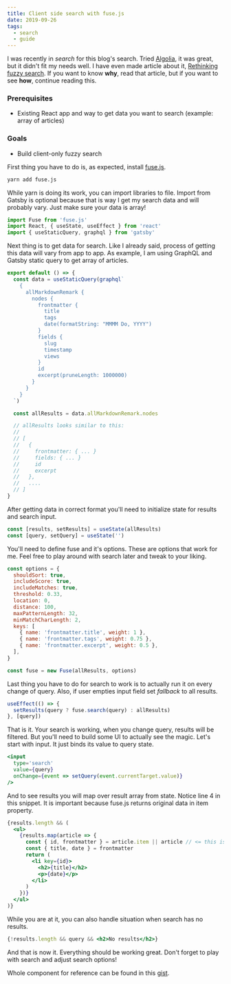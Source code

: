 ```yaml
---
title: Client side search with fuse.js
date: 2019-09-26
tags:
  - search
  - guide
---
```


I was recently in _search_ for this blog's search. Tried [Algolia](https://www.algolia.com/), it was great, but it didn't fit my needs well. I have even made article about it, [Rethinking fuzzy search](https://bartol.dev/rethinking-fuzzy-search/). If you want to know **why**, read that article, but if you want to see **how**, continue reading this.

### Prerequisites

- Existing React app and way to get data you want to search (example: array of articles)

### Goals

- Build client-only fuzzy search

First thing you have to do is, as expected, install [fuse.js](https://fusejs.io/).

```sh
yarn add fuse.js
```

While yarn is doing its work, you can import libraries to file. Import from Gatsby is optional because that is way I get my search data and will probably vary. Just make sure your data is array!

```js
import Fuse from 'fuse.js'
import React, { useState, useEffect } from 'react'
import { useStaticQuery, graphql } from 'gatsby'
```

Next thing is to get data for search. Like I already said, process of getting this data will vary from app to app. As example, I am using GraphQL and Gatsby static query to get array of articles.

```js
export default () => {
  const data = useStaticQuery(graphql`
    {
      allMarkdownRemark {
        nodes {
          frontmatter {
            title
            tags
            date(formatString: "MMMM Do, YYYY")
          }
          fields {
            slug
            timestamp
            views
          }
          id
          excerpt(pruneLength: 1000000)
        }
      }
    }
  `)

  const allResults = data.allMarkdownRemark.nodes

  // allResults looks similar to this:
  //
  // [
  //   {
  //     frontmatter: { ... }
  //     fields: { ... }
  //     id
  //     excerpt
  //   },
  //   ....
  // ]
}
```

After getting data in correct format you'll need to initialize state for results and search input.

```js
const [results, setResults] = useState(allResults)
const [query, setQuery] = useState('')
```

You'll need to define fuse and it's options. These are options that work for me. Feel free to play around with search later and tweak to your liking.

```js
const options = {
  shouldSort: true,
  includeScore: true,
  includeMatches: true,
  threshold: 0.33,
  location: 0,
  distance: 100,
  maxPatternLength: 32,
  minMatchCharLength: 2,
  keys: [
    { name: 'frontmatter.title', weight: 1 },
    { name: 'frontmatter.tags', weight: 0.75 },
    { name: 'frontmatter.excerpt', weight: 0.5 },
  ],
}

const fuse = new Fuse(allResults, options)
```

Last thing you have to do for search to work is to actually run it on every change of query. Also, if user empties input field set _fallback_ to all results.

```js
useEffect(() => {
  setResults(query ? fuse.search(query) : allResults)
}, [query])
```

That is it. Your search is working, when you change query, results will be filtered. But you'll need to build some UI to actually see the magic. Let's start with input. It just binds its value to query state.

```jsx
<input
  type='search'
  value={query}
  onChange={event => setQuery(event.currentTarget.value)}
/>
```

And to see results you will map over result array from state. Notice line 4 in this snippet. It is important because fuse.js returns original data in item property.

<!-- prettier-ignore -->
```jsx
{results.length && (
  <ul>
    {results.map(article => {
      const { id, frontmatter } = article.item || article // <= this is important
      const { title, date } = frontmatter
      return (
        <li key={id}>
          <h2>{title}</h2>
          <p>{date}</p>
        </li>
      )
    })}
  </ul>
)}
```

While you are at it, you can also handle situation when search has no results.

<!-- prettier-ignore -->
```jsx
{!results.length && query && <h2>No results</h2>}
```

And that is now it. Everything should be working great. Don't forget to play with search and adjust search options!

Whole component for reference can be found in this [gist](https://gist.github.com/bartol/bdf23c6f32f44e40a33e7f289e9daad2).
